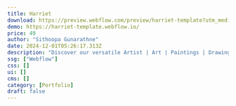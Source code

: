 ```yaml
---
title: Harriet
download: https://preview.webflow.com/preview/harriet-template?utm_medium=preview_link&utm_source=designer&utm_content=harriet-template&preview=752e2856ee7f4991d14aa06a4d3efee6&workflow=preview
demo: https://harriet-template.webflow.io/
price: 49
author: "Sithoopa Gunarathne"
date: 2024-12-01T05:26:17.313Z
description: "Discover our versatile Artist | Art | Paintings | Drawings | Art Piece | Art Gallery Portfolio website template, designed specifically for artists to showcase their unique creations."
ssg: ["Webflow"]
css: []
ui: []
cms: []
category: [Portfolio]
draft: false
---
```

